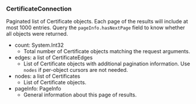 ### CertificateConnection
Paginated list of Certificate objects. Each page of the results will include at most 1000 entries. Query the `pageInfo.hasNextPage` field to know whether all objects were returned.

- count: System.Int32
  - Total number of Certificate objects matching the request arguments.
- edges: a list of CertificateEdges
  - List of Certificate objects with additional pagination information. Use `nodes` if per-object cursors are not needed.
- nodes: a list of Certificates
  - List of Certificate objects.
- pageInfo: PageInfo
  - General information about this page of results.

